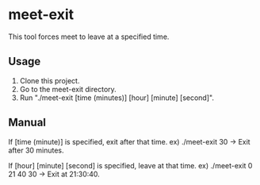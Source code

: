 # meet-exit
This tool forces meet to leave at a specified time.

## Usage
1. Clone this project.
2. Go to the meet-exit directory.
3. Run "./meet-exit [time (minutes)] [hour] [minute] [second]".

## Manual
If [time (minute)] is specified, exit after that time.
ex) ./meet-exit 30  → Exit after 30 minutes.

If [hour] [minute] [second] is specified, leave at that time.
ex) ./meet-exit 0 21 40 30 → Exit at 21:30:40.
